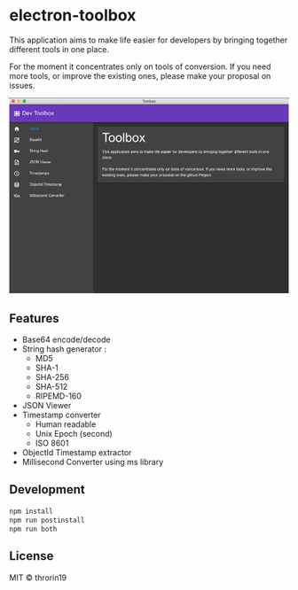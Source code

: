 # electron-toolbox

This application aims to make life easier for developers by bringing together different tools in one place.

For the moment it concentrates only on tools of conversion. If you need more tools, or improve the existing ones, please make your proposal on issues.

![screenshot](documentation/toolbox-screenshot.png)

## Features

- Base64 encode/decode
- String hash generator :
    - MD5
    - SHA-1
    - SHA-256
    - SHA-512
    - RIPEMD-160
- JSON Viewer
- Timestamp converter
    - Human readable
    - Unix Epoch (second)
    - ISO 8601
- ObjectId Timestamp extractor
- Millisecond Converter using ms library

## Development

```
npm install
npm run postinstall
npm run both
```

## License

MIT &copy; throrin19
